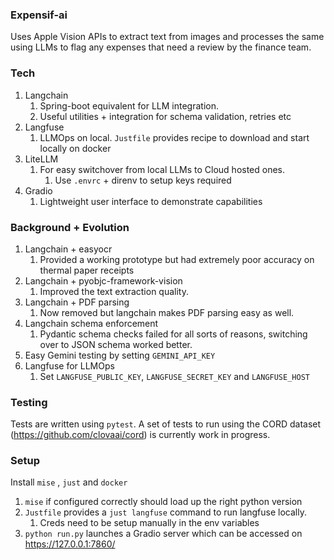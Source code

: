 ### Expensif-ai

Uses Apple Vision APIs to extract text from images and processes the same using LLMs to flag any expenses that need a review by the finance team.

### Tech

1. Langchain
   1. Spring-boot equivalent for LLM integration.
   2. Useful utilities + integration for schema validation, retries etc
2. Langfuse
   1. LLMOps on local. `Justfile` provides recipe to download and start locally on docker
3. LiteLLM
   1. For easy switchover from local LLMs to Cloud hosted ones.
      1. Use `.envrc` + direnv to setup keys required
4. Gradio
   1. Lightweight user interface to demonstrate capabilities

### Background + Evolution

1. Langchain + easyocr
   1. Provided a working prototype but had extremely poor accuracy on thermal paper receipts
2. Langchain + pyobjc-framework-vision
   1. Improved the text extraction quality.
3. Langchain + PDF parsing
   1. Now removed but langchain makes PDF parsing easy as well.
4. Langchain schema enforcement
   1. Pydantic schema checks failed for all sorts of reasons, switching over to JSON schema worked better.
5. Easy Gemini testing by setting `GEMINI_API_KEY`
6. Langfuse for LLMOps
   1. Set `LANGFUSE_PUBLIC_KEY`, `LANGFUSE_SECRET_KEY` and `LANGFUSE_HOST`

### Testing

Tests are written using `pytest`. A set of tests to run using the CORD dataset (https://github.com/clovaai/cord) is currently work in progress.


### Setup

Install `mise` , `just` and `docker`
1. `mise` if configured correctly should load up the right python version
2. `Justfile` provides a `just langfuse` command to run langfuse locally.
   1. Creds need to be setup manually in the env variables
3. `python run.py` launches a Gradio server which can be accessed on https://127.0.0.1:7860/
